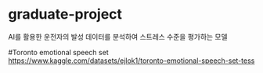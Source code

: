 # graduate-project
AI를 활용한 운전자의 발성 데이터를 분석하여 스트레스 수준을 평가하는 모델

#Toronto emotional speech set
https://www.kaggle.com/datasets/ejlok1/toronto-emotional-speech-set-tess

